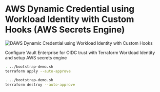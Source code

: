 # AWS Dynamic Credential using Workload Identity with Custom Hooks (AWS Secrets Engine)

![DAWS Dynamic Credential using Workload Identity with Custom Hooks](/img/AWSCreds.png)

Configure Vault Enterprise for OIDC trust with Terraform Workload Identity and setup AWS secrets engine

```sh { closeTerminalOnSuccess=false }
. ../bootstrap-demo.sh
terraform apply --auto-approve
```

```sh
. ../bootstrap-demo.sh
terraform destroy --auto-approve
```
